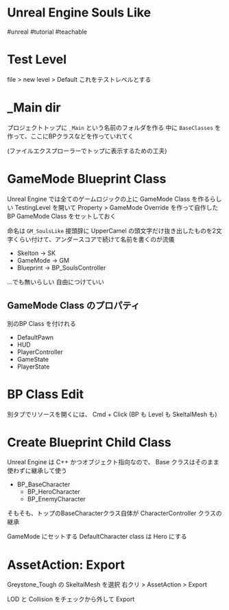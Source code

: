 # Unreal Engine Souls Like

#unreal #tutorial #teachable

# Test Level

file > new level > Default
これをテストレベルとする


# _Main dir
プロジェクトトップに `_Main` という名前のフォルダを作る
中に `BaseClasses` を作って、ここにBPクラスなどを作っていれてく

(ファイルエクスプローラーでトップに表示するための工夫)

# GameMode Blueprint Class

Unreal Engine では全てのゲームロジックの上に GameMode Class を作るらしい
TestingLevel を開いて Property > GameMode Override を作って自作したBP GameMode Class をセットしておく

命名は `GM_SoulsLike`
接頭辞に UpperCamel の頭文字だけ抜き出したものを2文字くらい付けて、アンダースコアで続けて名前を書くのが流儀
- Skelton -> SK
- GameMode -> GM
- Blueprint -> BP_SoulsController

...でも無いらしい
自由につけていい


## GameMode Class のプロパティ
別のBP Class を付けれる
- DefaultPawn
- HUD
- PlayerController
- GameState
- PlayerState

# BP Class Edit
別タブでリソースを開くには、 Cmd + Click
(BP も Level も SkeltalMesh も)


# Create Blueprint Child Class

Unreal Engine は C++ かつオブジェクト指向なので、
Base クラスはそのまま使わずに継承して使う
- BP_BaseCharacter
  - BP_HeroCharacter
  - BP_EnemyCharacter

そもそも、トップのBaseCharacterクラス自体が CharacterController クラスの継承

GameMode にセットする DefaultCharacter class は Hero にする


# AssetAction: Export
Greystone_Tough の SkeltalMesh を選択
右クリ > AssetAction > Export

LOD と Collision をチェックから外して Export

